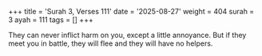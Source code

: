 +++
title = 'Surah 3, Verses 111'
date = '2025-08-27'
weight = 404
surah = 3
ayah = 111
tags = []
+++

They can never inflict harm on you, except a little annoyance. But if they meet you in battle, they will flee and they will have no helpers.